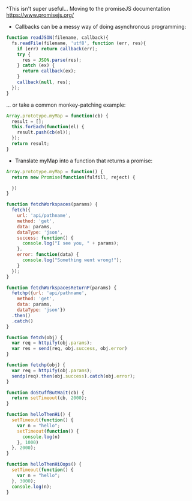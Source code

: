 <!-- #What's a Promise?
* They're like replacements for callbacks - a return value that will eventually become available
  - They make async flows easier

##Asynchronous Example
* Imagine a simplified Ajax request like you've written before:

```javascript


console.log("Not stopping...")
```
 - The `success` and `error` functions don't fire until the request returns. That is, they are asynchronous/non-blocking.
 - Assuming the request takes a sec, "Moving on..." will print before either "I see you, {params}" or "Something went wrong!"
 - This is great. But what if you wanted to do something (or many things) when the success function returned?

## The old way #1: Callbacks
* Let's use `fetch` as an example. What's fetch? A new feature in ES6.
* The `fetch` API that basically does the same thing as an async web request $.ajax (w/o needing the jQuery lib).
  - say `fetch('path_name/here')` makes a simple GET request
* With a callback, the success/error function might look like this:
```javascript
fetch('path_name/here', (err, res) => {
  if (err) {
    console.log("You got an " + err);
  } else {
    console.log("Here's your " + res);
  }
})
```

##Promises
* Do the same thing with a diff't syntax/order. Here's the same code w/ promises:
```javascript
var p = fetch('get/stuff');
p.then(res => {
  // do stuff with got stuff
})
p.catch(error => {
  // error handling
})
```
* You could say the same as
```javascript
fetch('get/stuff/again')
  .then(
    res => {
      // Response
    },
    err => {
      // Error
    }
  )
```

* The callback won't execute until the foo resource is fetched, meaning the console.log statements won't run until we receive an error or response.
* Note that, using this model, you could only do a *single* callback; that callback would be responsible for all functionality derived from the response.
  - What that means is, if you wanted to do multiple things with the response — like make other API calls — you would need to continue indenting functions like so:
```javascript
  var nestedWeirdness = fetch('path_name/here', (err, res) => {
    if (res) {
      var res1Time = Date.now();
      return function() {
        fetch('path_name/again', (err2, res2) => {
          if (res2) {
            var res2Time = Date.now();
            console.log(res1Time);
            console.log(res2Time);
          }
        })
      }
    }
  });
```
-->
^This isn't super useful... Moving to the promiseJS documentation
https://www.promisejs.org/

* Callbacks can be a messy way of doing asynchronous programming:
```javascript
function readJSON(filename, callback){
  fs.readFile(filename, 'utf8', function (err, res){
    if (err) return callback(err);
    try {
      res = JSON.parse(res);
    } catch (ex) {
      return callback(ex);
    }
    callback(null, res);
  });
}
```
... or take a common monkey-patching example:
```javascript
Array.prototype.myMap = function(cb) {
  result = [];
  this.forEach(function(el) {
    result.push(cb(el));
  });
  return result;
}
```

* Translate myMap into a function that returns a promise:
```javascript
Array.prototype.myMap = function() {
  return new Promise(function(fulfill, reject) {

  })
}

function fetchWorkspaces(params) {
  fetch({
    url: 'api/pathname',
    method: 'get',
    data: params,
    dataType: 'json',
    success: function() {
      console.log("I see you, " + params);
    },
    error: function(data) {
      console.log("Something went wrong!");
    }
  });
}

function fetchWorkspacesReturnP(params) {
  fetchp({url: 'api/pathname',
    method: 'get',
    data: params,
    dataType: 'json'})
  .then()
  .catch()
}

function fetch(obj) {
  var req = httpify(obj.params);
  var res = send(req, obj.success, obj.error)
}

function fetchp(obj) {
  var req = httpify(obj.params);
  sendp(req).then(obj.success).catch(obj.error);
}

function doStuffButWait(cb) {
  return setTimeout(cb, 2000);
}

function helloThenHi() {
  setTimeout(function() {
    var n = "hello";
    setTimeout(function() {
      console.log(n)
    }, 1000)
  }, 2000);
}

function helloThenHiOops() {
  setTimeout(function() {
    var n = "hello";
  }, 3000);
  console.log(n);
}
```
